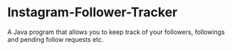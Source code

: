 # Instagram-Follower-Tracker
 A Java program that allows you to keep track of your followers, followings and pending follow requests etc.
